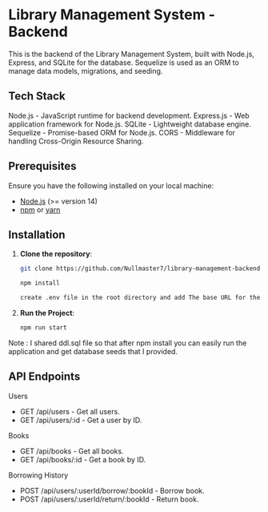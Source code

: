 # Library Management System - Backend

This is the backend of the Library Management System, built with Node.js, 
Express, and SQLite for the database. Sequelize is used as an ORM to manage data models, migrations, and seeding.

## Tech Stack
Node.js - JavaScript runtime for backend development.
Express.js - Web application framework for Node.js.
SQLite - Lightweight database engine.
Sequelize - Promise-based ORM for Node.js.
CORS - Middleware for handling Cross-Origin Resource Sharing.

## Prerequisites

Ensure you have the following installed on your local machine:

- [Node.js](https://nodejs.org/) (>= version 14)
- [npm](https://www.npmjs.com/) or [yarn](https://yarnpkg.com/)

## Installation

1. **Clone the repository**:

   ```bash
   git clone https://github.com/Nullmaster7/library-management-backend.git
   
   npm install

   create .env file in the root directory and add The base URL for the backend API : REACT_APP_API_URL=http://localhost:3001

2. **Run the Project**:
   ```bash
   npm run start 

Note : I shared ddl.sql file so that after npm install you can easily run the application and get database seeds that I provided.

## API Endpoints

Users

- GET /api/users - Get all users.
- GET /api/users/:id - Get a user by ID.

Books

- GET /api/books - Get all books.
- GET /api/books/:id - Get a book by ID.

Borrowing History

- POST /api/users/:userId/borrow/:bookId - Borrow book.
- POST /api/users/:userId/return/:bookId - Return book.
